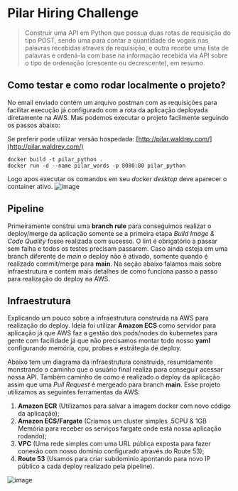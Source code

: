 # Pilar Hiring Challenge

> Construir uma API em Python que possua duas rotas de requisição do tipo POST, sendo uma para contar a quantidade de vogais nas palavras recebidas atraves da requisição, e outra recebe uma lista de palavras e ordená-la com base na informação recebida via API sobre o tipo de ordenação (crescente ou decrescente), em resumo.

## Como testar e como rodar localmente o projeto?
No email enviado contém um arquivo postman com as requisições para facilitar execução já configurado com a rota da aplicação deployada diretamente na AWS. Mas podemos executar o projeto facilmente seguindo os passos abaixo:

Se preferir pode utilizar versão hospedada:
[http://pilar.waldrey.com/](http://pilar.waldrey.com/)

```shell
docker build -t pilar_python .
docker run -d --name pilar_words -p 8080:80 pilar_python
```

Logo apos executar os comandos em seu _docker desktop_ deve aparecer o container ativo.
![image](https://github.com/waldrey/pilar/assets/43473539/9a6fed44-b911-42e8-81af-1a8a5fad4c8e)

## Pipeline
Primeiramente construi uma **branch rule** para conseguimos realizar o deploy/merge da aplicação somente se a primeira etapa _Build Image & Code Quality_ fosse realizada com sucesso. 
O lint é obrigatório a passar sem falha e todos os testes precisam passarem. Caso ainda esteja em uma branch diferente de _main_ o deploy não é ativado, somente quando é realizado commit/merge para **main**. Na seção abaixo falamos mais sobre infraestrutura e contém mais detalhes de como funciona passo a passo para realização do deploy na AWS.

## Infraestrutura
Explicando um pouco sobre a infraestrutura construida na AWS para realização do deploy. Ideia foi utilizar **Amazon ECS** como servidor para aplicação já que AWS faz a gestão dos pods/nodes do kubernetes para gente com facilidade já que não precisamos montar todo nosso **yaml** configurando memória, cpu, probes e estrátegia de deploy.

Abaixo tem um diagrama da infraestrutura construida, resumidamente monstrando o caminho que o usuário final realiza para conseguir acessar nossa API. Também caminho de como é realizado o deploy da aplicação assim que uma _Pull Request_ é mergeado para branch **main**.
Esse projeto utilizamos as seguintes ferramentas da AWS:

1. **Amazon ECR** (Utilizamos para salvar a imagem docker com novo código da aplicação);
2. **Amazon ECS/Fargate** (Criamos um cluster simples .5CPU & 1GB Memória para receber os serviços fargate onde está nossa aplicação rodando);
3. **VPC** (Uma rede simples com uma URL pública exposta para fazer conexão com nosso dominio configurado através do Route 53);
4. **Route 53** (Usamos para criar subdominio apontando para novo IP público a cada deploy realizado pela pipeline).

![image](https://github.com/waldrey/pilar/assets/43473539/c3883993-640f-4a77-9fed-280b6d5ff087)
